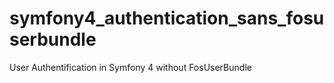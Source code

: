 # symfony4_authentication_sans_fosuserbundle

User Authentification in Symfony 4 without FosUserBundle
